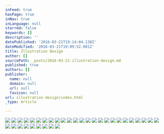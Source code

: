 ```yaml
---
inFeed: true
hasPage: true
inNav: true
inLanguage: null
starred: false
keywords: []
description: ''
datePublished: '2016-03-21T19:14:04.138Z'
dateModified: '2016-03-21T19:09:52.081Z'
title: Illustration Design
author: []
sourcePath: _posts/2016-03-21-illustration-design.md
published: true
authors: []
publisher:
  name: null
  domain: null
  url: null
  favicon: null
url: illustration-design/index.html
_type: Article

---
```

![](https://s3-us-west-2.amazonaws.com/the-grid-img/p/c03d4daf4adebb2efdef2c40d1a440d974772429.jpg)
![](https://s3-us-west-2.amazonaws.com/the-grid-img/p/f46430b4e6ea8ee20e80845829c019b4d8ac2717.jpg)
![](https://s3-us-west-2.amazonaws.com/the-grid-img/p/df929c882851e03e95ff4fa656e5689de4998347.jpg)
![](https://s3-us-west-2.amazonaws.com/the-grid-img/p/c9cb9eff8f9a98db19e96cf76ebdf0ca831586dc.jpg)
![](https://s3-us-west-2.amazonaws.com/the-grid-img/p/05f3bbe391cc053f2253d1c45eb5b1c1e3878bc8.jpg)
![](https://s3-us-west-2.amazonaws.com/the-grid-img/p/85ddb0198a09840bbe75db1972d9550bde16e127.jpg)
![](https://the-grid-user-content.s3-us-west-2.amazonaws.com/4d0f4727-389b-4906-af80-d09eb87fa2a8.jpg)
![](https://the-grid-user-content.s3-us-west-2.amazonaws.com/b3e8e875-0f2e-4d57-99cd-671ac2cbb023.jpg)
![](https://the-grid-user-content.s3-us-west-2.amazonaws.com/d9db16f9-658c-49b0-9c9d-9228179fbfbf.jpg)
![](https://s3-us-west-2.amazonaws.com/the-grid-img/p/3849377227b4cadeb7f71270735c87998cf1a350.jpg)
![](https://s3-us-west-2.amazonaws.com/the-grid-img/p/95f6c20f1d5be416d2a4a5808d30cf91f6c43452.jpg)
![](https://s3-us-west-2.amazonaws.com/the-grid-img/p/667ea1e815855ee2cf190f44fe51e38d8899d2f8.jpg)
![](https://s3-us-west-2.amazonaws.com/the-grid-img/p/a0a0d3d7ef83163892cd63649378ece9ca4536c6.jpg)
![](https://s3-us-west-2.amazonaws.com/the-grid-img/p/85b990b0bdb8b77e2b535dd65d2584c1b731fba1.jpg)
![](https://s3-us-west-2.amazonaws.com/the-grid-img/p/fd589c938097a4cf3fe0a2d2dd7448844ed24f3e.jpg)
![](https://s3-us-west-2.amazonaws.com/the-grid-img/p/f6e49df9788aff314141173762b5555bd77cd9c6.jpg)
![](https://s3-us-west-2.amazonaws.com/the-grid-img/p/988e782ae983604cc3e5857c2f62da16237b7953.jpg)
![](https://the-grid-user-content.s3-us-west-2.amazonaws.com/96eb1d49-683a-4d17-b4aa-fd63269d53b9.jpg)
![](https://the-grid-user-content.s3-us-west-2.amazonaws.com/89b4ba27-4951-4020-a98d-09b821ce998e.jpg)
![](https://s3-us-west-2.amazonaws.com/the-grid-img/p/56b45b6cc12f323ea58e74110c5c4558bafcef6d.jpg)
![](https://s3-us-west-2.amazonaws.com/the-grid-img/p/3f1194fc244cbba03f1f582fca7c655301bde853.jpg)
![](https://s3-us-west-2.amazonaws.com/the-grid-img/p/c08594dade51bf602d84718c4b1945c2342a2a13.jpg)
![](https://the-grid-user-content.s3-us-west-2.amazonaws.com/1cd9e110-d9ce-4837-bd09-ea0ab92c66af.jpg)
![](https://s3-us-west-2.amazonaws.com/the-grid-img/p/b8123fe4e9cec6967594d1a72025886d172aa28b.jpg)
![](https://s3-us-west-2.amazonaws.com/the-grid-img/p/9d5b069d9ebdd185eec9d39ae6fd50c7b47a5976.jpg)
![](https://s3-us-west-2.amazonaws.com/the-grid-img/p/98002d567826c3dac971e2c1184fbafa756313ce.jpg)
![](https://the-grid-user-content.s3-us-west-2.amazonaws.com/fe44811a-510f-414b-8451-c1e3d68def3f.jpg)
![](https://the-grid-user-content.s3-us-west-2.amazonaws.com/fcb6f5fe-7b8e-4771-9d00-df575e72ad84.jpg)
![](https://s3-us-west-2.amazonaws.com/the-grid-img/p/1ce1d60598c8091315b63680cb488b9356820834.jpg)
![](https://the-grid-user-content.s3-us-west-2.amazonaws.com/316cb2be-8e47-45e6-8670-e1c2604b4804.jpg)
![](https://s3-us-west-2.amazonaws.com/the-grid-img/p/68ab8df094d00032f82d2d96f629e7eebf3e496c.jpg)
![](https://s3-us-west-2.amazonaws.com/the-grid-img/p/2a287369c9bee0ff94c91ba44fa3ee1befc95d46.jpg)
![](https://s3-us-west-2.amazonaws.com/the-grid-img/p/f8bf6472173d6aae5795475b8293fb58813f959f.jpg)
![](https://the-grid-user-content.s3-us-west-2.amazonaws.com/815dc62e-09fe-46fc-86bf-c57851a52766.jpg)